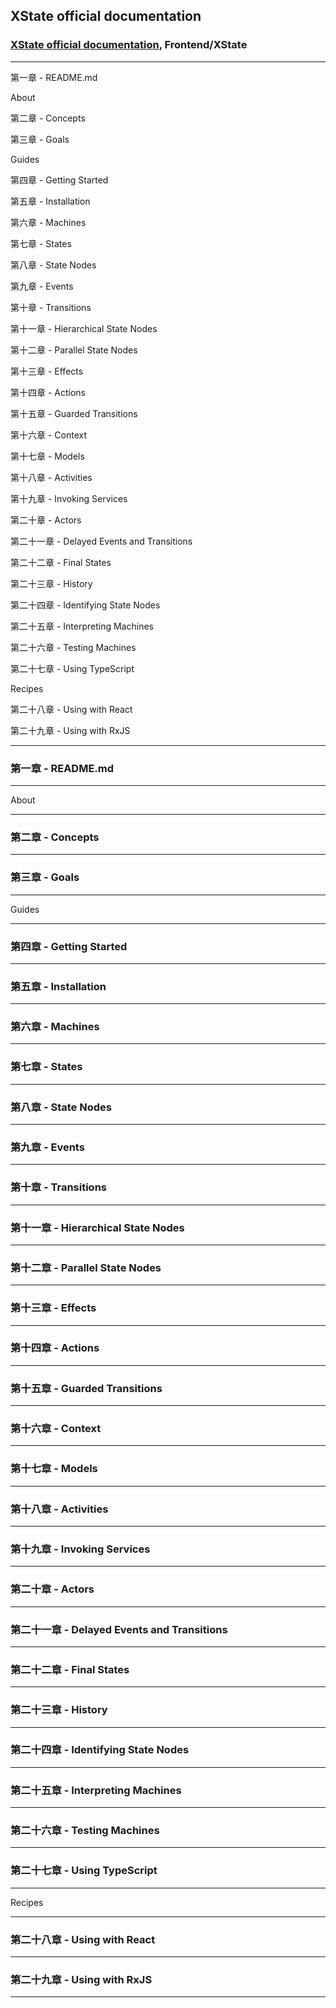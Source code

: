 ## XState official documentation

### [XState official documentation](https://xstate.js.org/docs/), Frontend/XState

---

第一章 - README.md

About

第二章 - Concepts

第三章 - Goals

Guides

第四章 - Getting Started

第五章 - Installation

第六章 - Machines

第七章 - States

第八章 - State Nodes

第九章 - Events

第十章 - Transitions

第十一章 - Hierarchical State Nodes

第十二章 - Parallel State Nodes

第十三章 - Effects

第十四章 - Actions

第十五章 - Guarded Transitions

第十六章 - Context

第十七章 - Models

第十八章 - Activities

第十九章 - Invoking Services

第二十章 - Actors

第二十一章 - Delayed Events and Transitions

第二十二章 - Final States

第二十三章 - History

第二十四章 - Identifying State Nodes

第二十五章 - Interpreting Machines

第二十六章 - Testing Machines

第二十七章 - Using TypeScript

Recipes

第二十八章 - Using with React

第二十九章 - Using with RxJS

---

### 第一章 - README.md

---

About

---

### 第二章 - Concepts

---

### 第三章 - Goals

---

Guides

---

### 第四章 - Getting Started

---

### 第五章 - Installation

---

### 第六章 - Machines

---

### 第七章 - States

---

### 第八章 - State Nodes

---

### 第九章 - Events

---

### 第十章 - Transitions

---

### 第十一章 - Hierarchical State Nodes

---

### 第十二章 - Parallel State Nodes

---

### 第十三章 - Effects

---

### 第十四章 - Actions

---

### 第十五章 - Guarded Transitions

---

### 第十六章 - Context

---

### 第十七章 - Models

---

### 第十八章 - Activities

---

### 第十九章 - Invoking Services

---

### 第二十章 - Actors

---

### 第二十一章 - Delayed Events and Transitions

---

### 第二十二章 - Final States

---

### 第二十三章 - History

---

### 第二十四章 - Identifying State Nodes

---

### 第二十五章 - Interpreting Machines

---

### 第二十六章 - Testing Machines

---

### 第二十七章 - Using TypeScript

---

Recipes

---

### 第二十八章 - Using with React

---

### 第二十九章 - Using with RxJS

---
